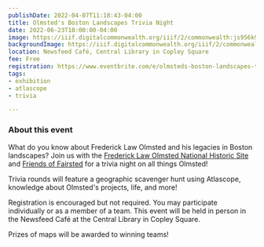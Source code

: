 ```yaml
---
publishDate: 2022-04-07T11:18:43-04:00
title: Olmsted's Boston Landscapes Trivia Night
date: 2022-06-23T18:00:00-04:00
image: https://iiif.digitalcommonwealth.org/iiif/2/commonwealth:js956k90g/full/full/0/default.jpg
backgroundImage: https://iiif.digitalcommonwealth.org/iiif/2/commonwealth:js956k90g/full/full/0/default.jpg
location: Newsfeed Café, Central Library in Copley Square
fee: Free
registration: https://www.eventbrite.com/e/olmsteds-boston-landscapes-trivia-night-tickets-316842202557
tags:
- exhibition
- atlascope
- trivia

---
```

### About this event

What do you know about Frederick Law Olmsted and his legacies in Boston landscapes? Join us with the [Frederick Law Olmsted National Historic Site](https://www.nps.gov/frla/index.htm) and [Friends of Fairsted](https://friendsoffairsted.org/) for a trivia night on all things Olmsted!

Trivia rounds will feature a geographic scavenger hunt using Atlascope, knowledge about Olmsted's projects, life, and more!

Registration is encouraged but not required. You may participate individually or as a member of a team. This event will be held in person in the Newsfeed Café at the Central Library in Copley Square.

Prizes of maps will be awarded to winning teams!